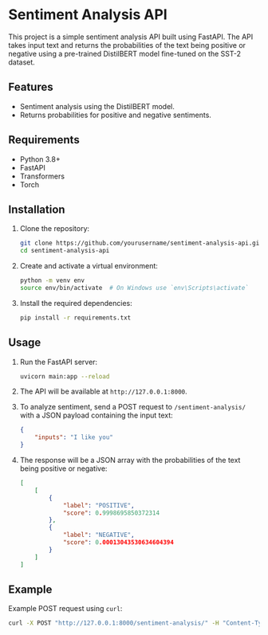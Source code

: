 # Sentiment Analysis API

This project is a simple sentiment analysis API built using FastAPI. The API takes input text and returns the probabilities of the text being positive or negative using a pre-trained DistilBERT model fine-tuned on the SST-2 dataset.

## Features

- Sentiment analysis using the DistilBERT model.
- Returns probabilities for positive and negative sentiments.

## Requirements

- Python 3.8+
- FastAPI
- Transformers
- Torch

## Installation

1. Clone the repository:
    ```bash
    git clone https://github.com/yourusername/sentiment-analysis-api.git
    cd sentiment-analysis-api
    ```

2. Create and activate a virtual environment:
    ```bash
    python -m venv env
    source env/bin/activate  # On Windows use `env\Scripts\activate`
    ```

3. Install the required dependencies:
    ```bash
    pip install -r requirements.txt
    ```

## Usage

1. Run the FastAPI server:
    ```bash
    uvicorn main:app --reload
    ```

2. The API will be available at `http://127.0.0.1:8000`.

3. To analyze sentiment, send a POST request to `/sentiment-analysis/` with a JSON payload containing the input text:
    ```json
    {
        "inputs": "I like you"
    }
    ```

4. The response will be a JSON array with the probabilities of the text being positive or negative:
    ```json
    [
        [
            {
                "label": "POSITIVE",
                "score": 0.9998695850372314
            },
            {
                "label": "NEGATIVE",
                "score": 0.00013043530634604394
            }
        ]
    ]
    ```

## Example

Example POST request using `curl`:
```bash
curl -X POST "http://127.0.0.1:8000/sentiment-analysis/" -H "Content-Type: application/json" -d '{"inputs": "I like you"}'
